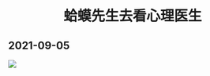 <h1 align="center">蛤蟆先生去看心理医生</h1>

## 2021-09-05

![](https://bing16.dynv6.net:1443/i/2024/02/05/65c0e7583b5b1.png)